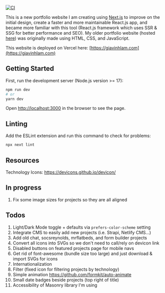 [![CI](https://github.com/GV79/portfolio-new/actions/workflows/main.yml/badge.svg)](https://github.com/GV79/portfolio-new/actions/workflows/main.yml)

This is a new portfolio website I am creating using [Next.js](https://nextjs.org/) to improve on the initial design, create a faster and more maintainable React.js app, and became more familiar with this tool (React.js framework which uses SSR & SSG for better performance and SEO). My older portfolio website (hosted [here](https://eloquent-bhaskara-4b11e4.netlify.app/)) was originally made using HTML, CSS, and JavaScript.

This website is deployed on Vercel here: [https://giavinhlam.com](https://giavinhlam.com)

## Getting Started

First, run the development server (Node.js version >= 17):

```bash
npm run dev
# or
yarn dev
```

Open [http://localhost:3000](http://localhost:3000) in the browser to see the page.

## Linting

Add the ESLint extension and run this command to check for problems:

```bash
npx next lint
```

## Resources

Technology Icons: https://devicons.github.io/devicon/

## In progress

1. Fix some image sizes for projects so they are all aligned

## Todos

1. Light/Dark Mode toggle + defaults via `prefers-color-scheme` setting
2. Integrate CMS to easily add new projects (i.e. Strapi, Netlify CMS...)
3. Add old chat, socsreynolds, mrflatbeds, and form builder projects
4. Convert all icons into SVGs so we don't need to call/rely on devicon link
5. Disabled buttons on featured projects page for mobile navs
6. Get rid of font-awesome (bundle size too large) and just download & import SVGs for icons
7. Internationalization
8. Filter (fixed icon for filtering projects by technology)
9. Simple animation https://github.com/formkit/auto-animate
10. Small date badges beside projects (top right of title)
11. Accessibility of Masonry library I'm using
